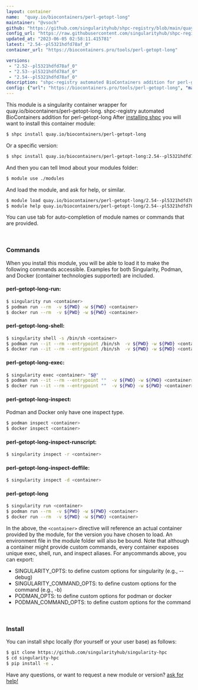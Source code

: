 ```yaml
---
layout: container
name:  "quay.io/biocontainers/perl-getopt-long"
maintainer: "@vsoch"
github: "https://github.com/singularityhub/shpc-registry/blob/main/quay.io/biocontainers/perl-getopt-long/container.yaml"
config_url: "https://raw.githubusercontent.com/singularityhub/shpc-registry/main/quay.io/biocontainers/perl-getopt-long/container.yaml"
updated_at: "2023-06-05 02:58:11.415781"
latest: "2.54--pl5321hdfd78af_0"
container_url: "https://biocontainers.pro/tools/perl-getopt-long"

versions:
 - "2.52--pl5321hdfd78af_0"
 - "2.53--pl5321hdfd78af_0"
 - "2.54--pl5321hdfd78af_0"
description: "shpc-registry automated BioContainers addition for perl-getopt-long"
config: {"url": "https://biocontainers.pro/tools/perl-getopt-long", "maintainer": "@vsoch", "description": "shpc-registry automated BioContainers addition for perl-getopt-long", "latest": {"2.54--pl5321hdfd78af_0": "sha256:c673c0424ea5cc6f0453a4d02ab5decec80b6590d5278967b519aa7be51b880d"}, "tags": {"2.52--pl5321hdfd78af_0": "sha256:0605150d30c518707fdb0ab8469583069a097ed459a8b10ac6aabd34ef36fab1", "2.53--pl5321hdfd78af_0": "sha256:5b6394bf33afd795ab998b3a4aa0eee25988cf64bbdf98d7eab05ec8e0d52a2a", "2.54--pl5321hdfd78af_0": "sha256:c673c0424ea5cc6f0453a4d02ab5decec80b6590d5278967b519aa7be51b880d"}, "docker": "quay.io/biocontainers/perl-getopt-long"}
---
```


This module is a singularity container wrapper for quay.io/biocontainers/perl-getopt-long.
shpc-registry automated BioContainers addition for perl-getopt-long
After [installing shpc](#install) you will want to install this container module:


```bash
$ shpc install quay.io/biocontainers/perl-getopt-long
```

Or a specific version:

```bash
$ shpc install quay.io/biocontainers/perl-getopt-long:2.54--pl5321hdfd78af_0
```

And then you can tell lmod about your modules folder:

```bash
$ module use ./modules
```

And load the module, and ask for help, or similar.

```bash
$ module load quay.io/biocontainers/perl-getopt-long/2.54--pl5321hdfd78af_0
$ module help quay.io/biocontainers/perl-getopt-long/2.54--pl5321hdfd78af_0
```

You can use tab for auto-completion of module names or commands that are provided.

<br>

### Commands

When you install this module, you will be able to load it to make the following commands accessible.
Examples for both Singularity, Podman, and Docker (container technologies supported) are included.

#### perl-getopt-long-run:

```bash
$ singularity run <container>
$ podman run --rm  -v ${PWD} -w ${PWD} <container>
$ docker run --rm  -v ${PWD} -w ${PWD} <container>
```

#### perl-getopt-long-shell:

```bash
$ singularity shell -s /bin/sh <container>
$ podman run --it --rm --entrypoint /bin/sh  -v ${PWD} -w ${PWD} <container>
$ docker run --it --rm --entrypoint /bin/sh  -v ${PWD} -w ${PWD} <container>
```

#### perl-getopt-long-exec:

```bash
$ singularity exec <container> "$@"
$ podman run --it --rm --entrypoint ""  -v ${PWD} -w ${PWD} <container> "$@"
$ docker run --it --rm --entrypoint ""  -v ${PWD} -w ${PWD} <container> "$@"
```

#### perl-getopt-long-inspect:

Podman and Docker only have one inspect type.

```bash
$ podman inspect <container>
$ docker inspect <container>
```

#### perl-getopt-long-inspect-runscript:

```bash
$ singularity inspect -r <container>
```

#### perl-getopt-long-inspect-deffile:

```bash
$ singularity inspect -d <container>
```



#### perl-getopt-long

```bash
$ singularity run <container>
$ podman run --rm  -v ${PWD} -w ${PWD} <container>
$ docker run --rm  -v ${PWD} -w ${PWD} <container>
```


In the above, the `<container>` directive will reference an actual container provided
by the module, for the version you have chosen to load. An environment file in the
module folder will also be bound. Note that although a container
might provide custom commands, every container exposes unique exec, shell, run, and
inspect aliases. For anycommands above, you can export:

 - SINGULARITY_OPTS: to define custom options for singularity (e.g., --debug)
 - SINGULARITY_COMMAND_OPTS: to define custom options for the command (e.g., -b)
 - PODMAN_OPTS: to define custom options for podman or docker
 - PODMAN_COMMAND_OPTS: to define custom options for the command

<br>

### Install

You can install shpc locally (for yourself or your user base) as follows:

```bash
$ git clone https://github.com/singularityhub/singularity-hpc
$ cd singularity-hpc
$ pip install -e .
```

Have any questions, or want to request a new module or version? [ask for help!](https://github.com/singularityhub/singularity-hpc/issues)